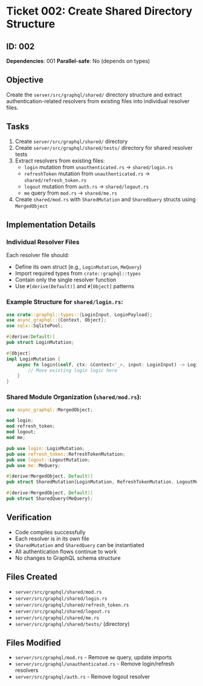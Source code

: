 # Ticket 002: Create Shared Directory Structure

## ID: 002
**Dependencies**: 001
**Parallel-safe**: No (depends on types)

## Objective
Create the `server/src/graphql/shared/` directory structure and extract authentication-related resolvers from existing files into individual resolver files.

## Tasks
1. Create `server/src/graphql/shared/` directory
2. Create `server/src/graphql/shared/tests/` directory for shared resolver tests
3. Extract resolvers from existing files:
   - `login` mutation from `unauthenticated.rs` → `shared/login.rs`
   - `refreshToken` mutation from `unauthenticated.rs` → `shared/refresh_token.rs`
   - `logout` mutation from `auth.rs` → `shared/logout.rs`
   - `me` query from `mod.rs` → `shared/me.rs`
4. Create `shared/mod.rs` with `SharedMutation` and `SharedQuery` structs using `MergedObject`

## Implementation Details

### Individual Resolver Files
Each resolver file should:
- Define its own struct (e.g., `LoginMutation`, `MeQuery`)
- Import required types from `crate::graphql::types`
- Contain only the single resolver function
- Use `#[derive(Default)]` and `#[Object]` patterns

### Example Structure for `shared/login.rs`:
```rust
use crate::graphql::types::{LoginInput, LoginPayload};
use async_graphql::{Context, Object};
use sqlx::SqlitePool;

#[derive(Default)]
pub struct LoginMutation;

#[Object]
impl LoginMutation {
    async fn login(&self, ctx: &Context<'_>, input: LoginInput) -> LoginPayload {
        // Move existing login logic here
    }
}
```

### Shared Module Organization (`shared/mod.rs`):
```rust
use async_graphql::MergedObject;

mod login;
mod refresh_token;
mod logout;
mod me;

pub use login::LoginMutation;
pub use refresh_token::RefreshTokenMutation;
pub use logout::LogoutMutation;
pub use me::MeQuery;

#[derive(MergedObject, Default)]
pub struct SharedMutation(LoginMutation, RefreshTokenMutation, LogoutMutation);

#[derive(MergedObject, Default)]
pub struct SharedQuery(MeQuery);
```

## Verification
- Code compiles successfully
- Each resolver is in its own file
- `SharedMutation` and `SharedQuery` can be instantiated
- All authentication flows continue to work
- No changes to GraphQL schema structure

## Files Created
- `server/src/graphql/shared/mod.rs`
- `server/src/graphql/shared/login.rs`
- `server/src/graphql/shared/refresh_token.rs`
- `server/src/graphql/shared/logout.rs`
- `server/src/graphql/shared/me.rs`
- `server/src/graphql/shared/tests/` (directory)

## Files Modified
- `server/src/graphql/mod.rs` - Remove `me` query, update imports
- `server/src/graphql/unauthenticated.rs` - Remove login/refresh resolvers
- `server/src/graphql/auth.rs` - Remove logout resolver